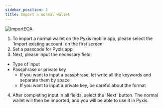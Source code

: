```yaml
---
sidebar_position: 3
title: Import a normal wallet
---
```


<div id="img-wrapper">
    <img  max-width="350px" src="/img/pyxis-mobile/ImportEOA.gif" alt="ImportEOA"/>
</div>


1. To import a normal wallet on the Pyxis mobile app, please select the 'Import existing account' on the first screen
2. Set a passcode for Pyxis app
3. Next, please input the necessary field: 
- Type of input
- Passphrase or private key
	- If you want to input a passphrase, let write all the keywords and separate them by space
	- If you want to input a private key, be careful about the format
4. After completing input in all fields, select the 'Next' button. The normal wallet will then be imported, and you will be able to use it in Pyxis.